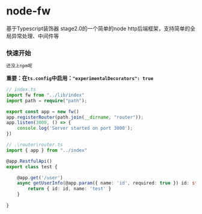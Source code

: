 # node-fw

基于Typescript装饰器 stage2.0的一个简单的node http后端框架，支持简单的全局异常处理、中间件等

### 快速开始

```bash
还没上npm呢
```
**重要：在`ts.config`中启用：`"experimentalDecorators": true`**


```ts
// index.ts
import fw from "../lib/index"
import path = require("path");

export const app = new fw()
app.registerRouter(path.join(__dirname, "router"));
app.listen(3000, () => {
    console.log('Server started on port 3000');
})
```
```ts
// .\router\router.ts
import { app } from "../index"

@app.RestfulApi()
export class test {

    @app.get('/user')
    async getUserInfo(@app.param({ name: 'id', required: true }) id: string) {
        return { id: id, name: 'test' }
    }
    
}
```
